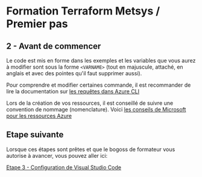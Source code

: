 # Formation Terraform Metsys / Premier pas

  

## 2 - Avant de commencer

Le code est mis en forme dans les exemples et les variables que vous aurez à modifier sont sous la forme `<VARNAME>` (tout en majuscule, attaché, en anglais et avec des pointes qu'il faut supprimer aussi).

Pour comprendre et modifier certaines commande, il est recommander de lire la documentation sur [les requêtes dans Azure CLI](https://docs.microsoft.com/en-us/cli/azure/query-azure-cli?view=azure-cli-latest)

Lors de la création de vos ressources, il est conseillé de suivre une convention de nommage (nomenclature). Voici [les conseils de Microsoft pour les ressources Azure](https://docs.microsoft.com/fr-fr/azure/cloud-adoption-framework/ready/azure-best-practices/naming-and-tagging)

## Etape suivante
Lorsque ces étapes sont prêtes et que le bogoss de formateur vous autorise à avancer, vous pouvez aller ici:

[Etape 3 - Configuration de Visual Studio Code](https://github.com/HeuScripts/Formation/tree/main/Premier-Pas/Git/)